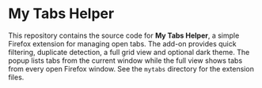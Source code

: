 # My Tabs Helper

This repository contains the source code for **My Tabs Helper**, a simple Firefox extension for managing open tabs. The add-on provides quick filtering, duplicate detection, a full grid view and optional dark theme. The popup lists tabs from the current window while the full view shows tabs from every open Firefox window. See the `mytabs` directory for the extension files.
